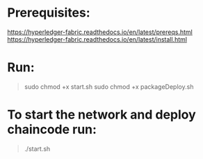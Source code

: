 # Prerequisites:

https://hyperledger-fabric.readthedocs.io/en/latest/prereqs.html
https://hyperledger-fabric.readthedocs.io/en/latest/install.html

# Run:

> sudo chmod +x start.sh
> sudo chmod +x packageDeploy.sh

# To start the network and deploy chaincode run:

>./start.sh